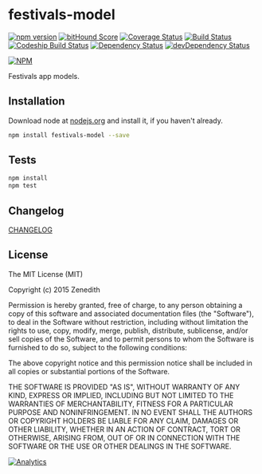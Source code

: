 # festivals-model
[![npm version](https://badge.fury.io/js/festivals-model.svg)](http://badge.fury.io/js/festivals-model)
[![bitHound Score](https://www.bithound.io/github/festivals-tech/npm-festivals-model/badges/score.svg)](https://www.bithound.io/github/festivals-tech/npm-festivals-model)
[![Coverage Status](https://coveralls.io/repos/festivals-tech/npm-festivals-model/badge.svg?branch=master&service=github)](https://coveralls.io/github/festivals-tech/npm-festivals-model?branch=master)
[![Build Status](https://travis-ci.org/festivals-tech/npm-festivals-model.svg?branch=master)](https://travis-ci.org/festivals-tech/npm-festivals-model)
[![Codeship Build Status](https://codeship.com/projects/0d2f22d0-d89f-0132-0797-56577b4e3777/status)](https://codeship.com/projects/78888)
[![Dependency Status](https://david-dm.org/festivals-tech/npm-festivals-model.svg)](https://david-dm.org/festivals-tech/npm-festivals-model)
[![devDependency Status](https://david-dm.org/festivals-tech/npm-festivals-model/dev-status.svg)](https://david-dm.org/festivals-tech/npm-festivals-model#info=devDependencies)

[![NPM](https://nodei.co/npm/festivals-model.png?downloads=true&downloadRank=true&stars=true)](https://nodei.co/npm/festivals-model/)

Festivals app models.

## Installation

Download node at [nodejs.org](http://nodejs.org) and install it, if you haven't already.

```sh
npm install festivals-model --save
```


## Tests

```sh
npm install
npm test
```


## Changelog

[CHANGELOG](CHANGELOG.md)


## License
The MIT License (MIT)

Copyright (c) 2015 Zenedith

Permission is hereby granted, free of charge, to any person obtaining a copy
of this software and associated documentation files (the "Software"), to deal
in the Software without restriction, including without limitation the rights
to use, copy, modify, merge, publish, distribute, sublicense, and/or sell
copies of the Software, and to permit persons to whom the Software is
furnished to do so, subject to the following conditions:

The above copyright notice and this permission notice shall be included in all
copies or substantial portions of the Software.

THE SOFTWARE IS PROVIDED "AS IS", WITHOUT WARRANTY OF ANY KIND, EXPRESS OR
IMPLIED, INCLUDING BUT NOT LIMITED TO THE WARRANTIES OF MERCHANTABILITY,
FITNESS FOR A PARTICULAR PURPOSE AND NONINFRINGEMENT. IN NO EVENT SHALL THE
AUTHORS OR COPYRIGHT HOLDERS BE LIABLE FOR ANY CLAIM, DAMAGES OR OTHER
LIABILITY, WHETHER IN AN ACTION OF CONTRACT, TORT OR OTHERWISE, ARISING FROM,
OUT OF OR IN CONNECTION WITH THE SOFTWARE OR THE USE OR OTHER DEALINGS IN THE
SOFTWARE.

[![Analytics](https://ga-beacon.appspot.com/UA-76453794-1/festivals-tech/npm-festivals-model/readme?pixel)](https://github.com/festivals-tech/npm-festivals-model)
